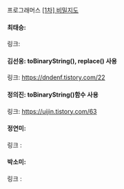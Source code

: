 프로그래머스 [[1차] 비밀지도](https://school.programmers.co.kr/learn/courses/30/lessons/17681)<br>

#### 최태승: 
링크: 

#### 김선웅: toBinaryString(), replace() 사용
링크: https://dndenf.tistory.com/22

#### 정의진: toBinaryString()함수 사용
링크: https://uijin.tistory.com/63

#### 정연미:
링크 : 

#### 박소미: 
링크 : 
